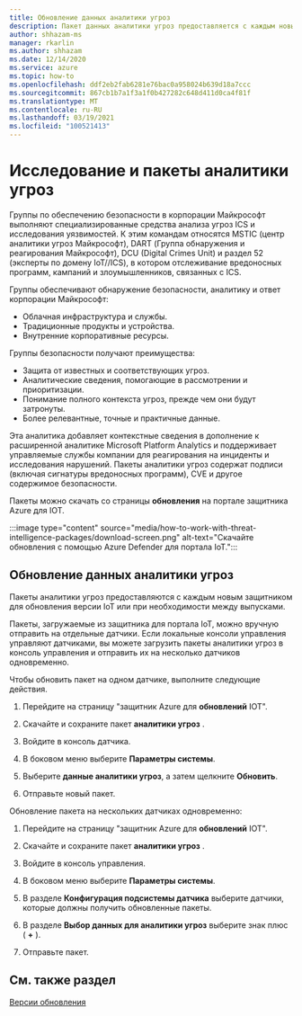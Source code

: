 ```yaml
---
title: Обновление данных аналитики угроз
description: Пакет данных аналитики угроз предоставляется с каждым новым защитником для версии IoT или при необходимости между выпусками.
author: shhazam-ms
manager: rkarlin
ms.author: shhazam
ms.date: 12/14/2020
ms.service: azure
ms.topic: how-to
ms.openlocfilehash: ddf2eb2fab6281e76bac0a958024b639d18a7ccc
ms.sourcegitcommit: 867cb1b7a1f3a1f0b427282c648d411d0ca4f81f
ms.translationtype: MT
ms.contentlocale: ru-RU
ms.lasthandoff: 03/19/2021
ms.locfileid: "100521413"
---
```

# <a name="threat-intelligence-research-and-packages"></a>Исследование и пакеты аналитики угроз

Группы по обеспечению безопасности в корпорации Майкрософт выполняют специализированные средства анализа угроз ICS и исследования уязвимостей. К этим командам относятся MSTIC (центр аналитики угроз Майкрософт), DART (Группа обнаружения и реагирования Майкрософт), DCU (Digital Crimes Unit) и раздел 52 (эксперты по домену IoT//ICS), в котором отслеживание вредоносных программ, кампаний и злоумышленников, связанных с ICS.

Группы обеспечивают обнаружение безопасности, аналитику и ответ корпорации Майкрософт:

- Облачная инфраструктура и службы.
- Традиционные продукты и устройства.
- Внутренние корпоративные ресурсы.

Группы безопасности получают преимущества:

- Защита от известных и соответствующих угроз.
- Аналитические сведения, помогающие в рассмотрении и приоритизации.
- Понимание полного контекста угроз, прежде чем они будут затронуты.
- Более релевантные, точные и практичные данные.

Эта аналитика добавляет контекстные сведения в дополнение к расширенной аналитике Microsoft Platform Analytics и поддерживает управляемые службы компании для реагирования на инциденты и исследования нарушений. Пакеты аналитики угроз содержат подписи (включая сигнатуры вредоносных программ), CVE и другое содержимое безопасности.

Пакеты можно скачать со страницы **обновления** на портале защитника Azure для IOT.

:::image type="content" source="media/how-to-work-with-threat-intelligence-packages/download-screen.png" alt-text="Скачайте обновления с помощью Azure Defender для портала IoT.":::

## <a name="update-threat-intelligence-data"></a>Обновление данных аналитики угроз

Пакеты аналитики угроз предоставляются с каждым новым защитником для обновления версии IoT или при необходимости между выпусками.

Пакеты, загружаемые из защитника для портала IoT, можно вручную отправить на отдельные датчики. Если локальные консоли управления управляют датчиками, вы можете загрузить пакеты аналитики угроз в консоль управления и отправить их на несколько датчиков одновременно.

Чтобы обновить пакет на одном датчике, выполните следующие действия.

1. Перейдите на страницу "защитник Azure для **обновлений** IOT".

2. Скачайте и сохраните пакет **аналитики угроз** .

3. Войдите в консоль датчика.

4. В боковом меню выберите **Параметры системы**.

5. Выберите **данные аналитики угроз**, а затем щелкните **Обновить**.

6. Отправьте новый пакет.

Обновление пакета на нескольких датчиках одновременно:

1. Перейдите на страницу "защитник Azure для **обновлений** IOT".

2. Скачайте и сохраните пакет **аналитики угроз** .

3. Войдите в консоль управления.

4. В боковом меню выберите **Параметры системы**.

5. В разделе **Конфигурация подсистемы датчика** выберите датчики, которые должны получить обновленные пакеты.  

6. В разделе **Выбор данных для аналитики угроз** выберите знак плюс ( **+** ).

7. Отправьте пакет.

## <a name="see-also"></a>См. также раздел

[Версии обновления](how-to-manage-sensors-from-the-on-premises-management-console.md#update-versions)
